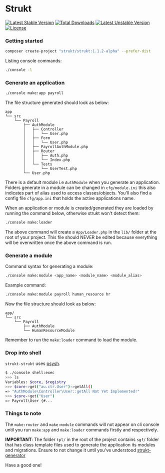 Strukt
===

[![Latest Stable Version](https://poser.pugx.org/strukt/strukt/v/stable)](https://packagist.org/packages/strukt/strukt)
[![Total Downloads](https://poser.pugx.org/strukt/strukt/downloads)](https://packagist.org/packages/strukt/strukt)
[![Latest Unstable Version](https://poser.pugx.org/strukt/strukt/v/unstable)](https://packagist.org/packages/strukt/strukt)
[![License](https://poser.pugx.org/strukt/strukt/license)](https://packagist.org/packages/strukt/strukt)

### Getting started

```sh
composer create-project "strukt/strukt:1.1.2-alpha" --prefer-dist
```

Listing console commands:

```sh
./console -l
```

### Generate an application

```sh
./console make:app payroll
```

The file structure generated should look as below:

```
app
└── src
    └── Payroll
        ├── AuthModule
        │   ├── Controller
        │   │   └── User.php
        │   ├── Form
        │   │   └── User.php
        │   ├── PayrollAuthModule.php
        │   ├── Router
        │   │   ├── Auth.php
        │   │   └── Index.php
        │   └── Tests
        │       └── UserTest.php
        └── User.php

```

There is a default module i.e `AuthModule` when you generate an application. Folders generate in a module can be changed in `cfg/module.ini` this also indicates part of alias used to access classes/objects. You'll also find a config file `cfg/app.ini` that holds the active applications name.

When an application or module is created/generated they are loaded by running the command below, otherwise strukt won't detect them:

```sh
./console make:loader
```

The above command will create a `App/Loader.php` in the `lib/` folder at the root of your project. This file should NEVER be edited because everything will be overwritten once the above command is run. 

### Generate a module

Command syntax for generating a module:

```sh
./console make:module <app_name> <module_name> <module_alias>
```

Example command:

```sh
./console make:module payroll human_resource hr
```

Now the file structure should look as below:

```
app/
└── src
    └── Payroll
        ├── AuthModule
        └── HumanResourceModule
```

Remember to run the `make:loader` command to load the module.

### Drop into shell

`strukt-strukt` uses [psysh](https://github.com/bobthecow/psysh).

```sh
$ ./console shell:exec
>>> ls
Variables: $core, $registry
>>> $core->get("au.ctr.User")->getAll()
=> "AuthModule\Controller\User::getAll Not Yet Implemented!"
>>> $core->get("User")
=> Payroll\User {#...
```

### Things to note

The `make:router` and `make:module` commands will not appear on cli console until you run `make:app` and `make:loader` commands firstly and respectively.

**IMPORTANT**: The folder `tpl/` in the root of the project contains `sgf/` folder that has class template files used to generate the application its modules and migrations. Ensure to not change it until you've understood 
[strukt-generator](https://github.com/pitsolu/strukt-generator)

Have a good one!
